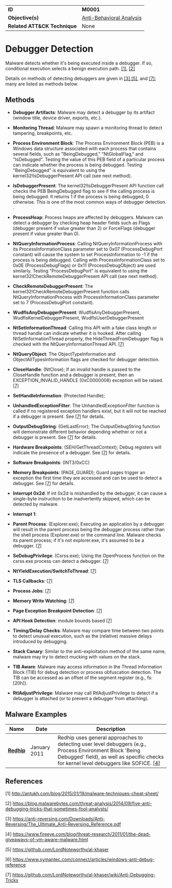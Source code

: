 |||
|---------|------------------------|
|**ID**|**M0001**|
|**Objective(s)**|[Anti-Behavioral Analysis](https://github.com/MBCProject/mbc-markdown/tree/master/anti-behavioral-analysis)|
|**Related ATT&CK Technique**|None|


Debugger Detection
==================
Malware detects whether it's being executed inside a debugger. If so, conditional execution selects a benign execution path. [[1]](#1), [[2]](#2)

Details on methods of detecting debuggers are given in [[3]](#3),[[5]](#5), and [[7]](#7); many are listed as methods below.

Methods
-------
* **Debugger Artifacts**: Malware may detect a debugger by its artifact (window title, device driver, exports, etc.).

* **Monitoring Thread**: Malware may spawn a monitoring thread to detect tampering, breakpoints, etc.

* **Process Environment Block**: The Process Environment Block (PEB) is a Windows data structure associated with each process that contains several fields, such as "BeingDebugged," "NtGlobalFlag," and "IsDebugged". Testing the value of this PEB field of a particular process can indicate whether the process is being debugged. Testing "BeingDebugged" is equivalent to using the kernel32!IsDebuggerPresent API call (see next method).

* **IsDebuggerPresent**: The kernel32!IsDebuggerPresent API function call checks the PEB BeingDebugged flag to see if the calling process is being debugged. It returns 1 if the process is being debugged, 0 otherwise. This is one of the most common ways of debugger detection. .

* **ProcessHeap**: Process heaps are affected by debuggers. Malware can detect a debugger by checking heap header fields such as Flags (debugger present if value greater than 2) or ForceFlags (debugger present if value greater than 0).

* **NtQueryInformationProcess**: Calling NtQueryInformationProcess with its ProcessInformationClass parameter set to 0x07 (ProcessDebugPort constant) will cause the system to set ProcessInformation to -1 if the process is being debugged. Calling with ProcessInformationClass set to 0x0E (ProcessDebugFlags) or 0x11 (ProcessDebugObject) are used similarly. Testing "ProcessDebugPort" is equivalent to using the kernel32!CheckRemoteDebuggerPresent API call (see next method).

* **CheckRemoteDebuggerPresent**: The kernel32!CheckRemoteDebuggerPresent function calls NtQueryInformationProcess with ProcessInformationClass parameter set to 7 (ProcessDebugPort constant).

* **WudfIsAnyDebuggerPresent**: WudfIsAnyDebuggerPresent, WudfIsKernelDebuggerPresent, WudfIsUserDebuggerPresent

* **NtSetInformationThread**: Calling this API with a fake class length or thread handle can indicate whether it is hooked. After calling NtSetInformationThread properly, the HideThreadFromDebugger flag is checked with the NtQueryInformationThread API. [[7]](#7)

* **NtQueryObject**: The ObjectTypeInformation and ObjectAllTypesInformation flags are checked for debugger detection.

* **CloseHandle**: (NtClose); If an invalid handle is passed to the CloseHandle function and a debugger is present, then an EXCEPTION_INVALID_HANDLE (0xC0000008) exception will be raised. [[7]](#7)

* **SetHandleInformation**: (Protected Handle);

* **UnhandledExceptionFilter**: The UnhandledExceptionFilter function is called if no registered exception handlers exist, but it will not be reached if a debugger is present. See [[7]](#7) for details.

* **OutputDebugString**: (GetLastError); The OutputDebugString function will demonstrate different behavior depending whether or not a debugger is present. See [[7]](#7) for details.

* **Hardware Breakpoints**: (SEH/GetThreadContext); Debug registers will indicate the presence of a debugger. See [[7]](#7) for details.

* **Software Breakpoints**: (INT3/0xCC)

* **Memory Breakpoints**: (PAGE_GUARD); Guard pages trigger an exception the first time they are accessed and can be used to detect a debugger. See [[7]](#7) for details.

* **Interrupt 0x2d**: If int 0x2d is mishandled by the debugger, it can cause a single-byte instruction to be inadvertently skipped, which can be detected by malware.

* **Interrupt 1**:

* **Parent Process**: (Explorer.exe); Executing an application by a debugger will result in the parent process being the debugger process rather than the shell process (Explorer.exe) or the command line. Malware checks its parent process; if it's not explorer.exe, it's assumed to be a debugger. [[7]](#7)

* **SeDebugPrivilege**: (Csrss.exe); Using the OpenProcess function on the csrss.exe process can detect a debugger. [[7]](#7)

* **NtYieldExecution/SwitchToThread**: [[7]](#7)

* **TLS Callbacks**: [[7]](#7)

* **Process Jobs**: [[7]](#7)

* **Memory Write Watching**: [[7]](#7)

* **Page Exception Breakpoint Detection**: [[7]](#7)

* **API Hook Detection**: module bounds based [[7]](#7)

* **Timing/Delay Checks**: Malware may compare time between two points to detect unusual execution, such as the (relative) massive delays introduced by debugging. 

* **Stack Canary**: Similar to the anti-exploitation method of the same name, malware may try to detect mucking with values on the stack.

* **TIB Aware**: Malware may access information in the Thread Information Block (TIB) for debug detection or process obfuscation detection. The TIB can be accessed as an offset of the segment register (e.g., fs:[20h]).

* **RtlAdjustPrivilege**: Malware may call RtlAdjustPrivilege to detect if a debugger is attached (or to prevent a debugger from attaching).


Malware Examples
----------------
|Name|Date|Description|
|-----------------------------|--------|-----------------------------|
|[**Redhip**](https://github.com/MBCProject/mbc-markdown/tree/master/xample-malware/redhip.md)|January 2011|Redhip uses general approaches to detecting user level debuggers (e.g., Process Environment Block 'Being Debugged' field), as well as specific checks for kernel level debuggers like SOFICE. [[4]](#4)|

References
----------
<a name="1">[1]</a> http://antukh.com/blog/2015/01/19/malware-techniques-cheat-sheet/ 

<a name="2">[2]</a> https://blog.malwarebytes.com/threat-analysis/2014/09/five-anti-debugging-tricks-that-sometimes-fool-analysts/

<a name="3">[3]</a> https://anti-reversing.com/Downloads/Anti-Reversing/The_Ultimate_Anti-Reversing_Reference.pdf

<a name="4">[4]</a> https://www.fireeye.com/blog/threat-research/2011/01/the-dead-giveaways-of-vm-aware-malware.html 

<a name="5">[5]</a> https://github.com/LordNoteworthy/al-khaser

<a name="6">[6]</a> https://www.symantec.com/connect/articles/windows-anti-debug-reference

<a name="7">[7]</a> https://github.com/LordNoteworthy/al-khaser/wiki/Anti-Debugging-Tricks
 
